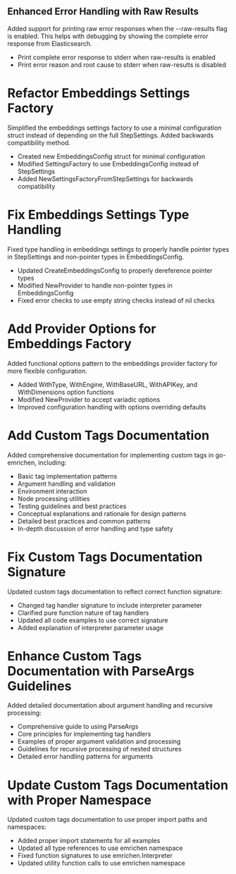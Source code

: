 ## Enhanced Error Handling with Raw Results

Added support for printing raw error responses when the --raw-results flag is enabled. This helps with debugging by showing the complete error response from Elasticsearch.

- Print complete error response to stderr when raw-results is enabled
- Print error reason and root cause to stderr when raw-results is disabled 

# Refactor Embeddings Settings Factory

Simplified the embeddings settings factory to use a minimal configuration struct instead of depending on the full StepSettings. Added backwards compatibility method.

- Created new EmbeddingsConfig struct for minimal configuration
- Modified SettingsFactory to use EmbeddingsConfig instead of StepSettings
- Added NewSettingsFactoryFromStepSettings for backwards compatibility 

# Fix Embeddings Settings Type Handling

Fixed type handling in embeddings settings to properly handle pointer types in StepSettings and non-pointer types in EmbeddingsConfig.

- Updated CreateEmbeddingsConfig to properly dereference pointer types
- Modified NewProvider to handle non-pointer types in EmbeddingsConfig
- Fixed error checks to use empty string checks instead of nil checks 

# Add Provider Options for Embeddings Factory

Added functional options pattern to the embeddings provider factory for more flexible configuration.

- Added WithType, WithEngine, WithBaseURL, WithAPIKey, and WithDimensions option functions
- Modified NewProvider to accept variadic options
- Improved configuration handling with options overriding defaults 

# Add Custom Tags Documentation

Added comprehensive documentation for implementing custom tags in go-emrichen, including:
- Basic tag implementation patterns
- Argument handling and validation
- Environment interaction
- Node processing utilities
- Testing guidelines and best practices
- Conceptual explanations and rationale for design patterns
- Detailed best practices and common patterns
- In-depth discussion of error handling and type safety

# Fix Custom Tags Documentation Signature

Updated custom tags documentation to reflect correct function signature:
- Changed tag handler signature to include interpreter parameter
- Clarified pure function nature of tag handlers
- Updated all code examples to use correct signature
- Added explanation of interpreter parameter usage

# Enhance Custom Tags Documentation with ParseArgs Guidelines

Added detailed documentation about argument handling and recursive processing:
- Comprehensive guide to using ParseArgs
- Core principles for implementing tag handlers
- Examples of proper argument validation and processing
- Guidelines for recursive processing of nested structures
- Detailed error handling patterns for arguments

# Update Custom Tags Documentation with Proper Namespace

Updated custom tags documentation to use proper import paths and namespaces:
- Added proper import statements for all examples
- Updated all type references to use emrichen namespace
- Fixed function signatures to use emrichen.Interpreter
- Updated utility function calls to use emrichen namespace 